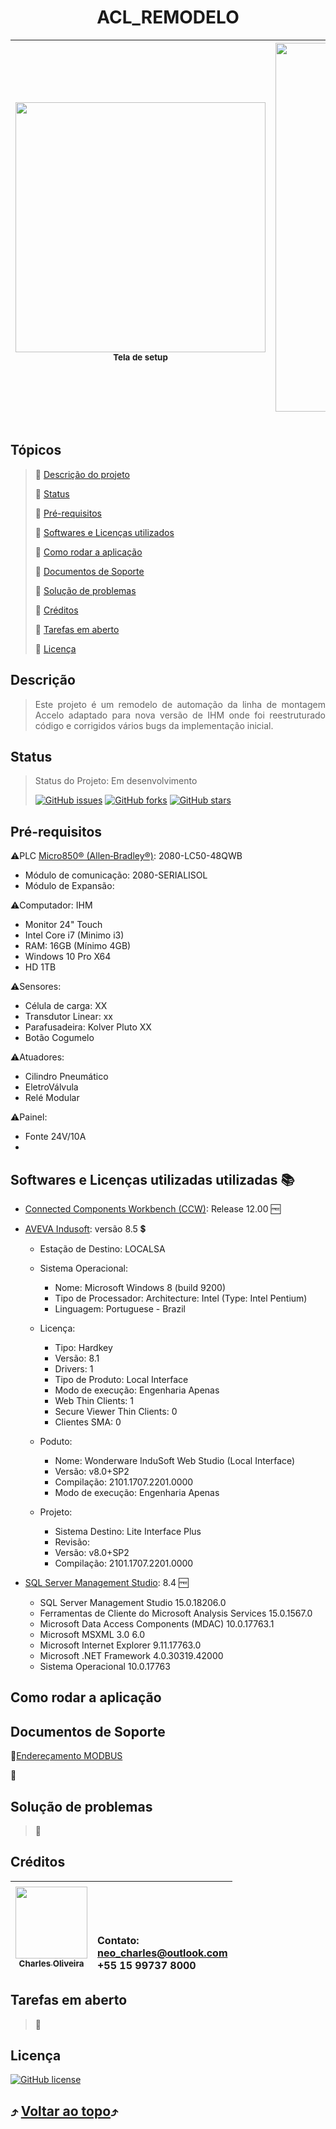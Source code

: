 <h1 align="center"> ACL_REMODELO </h1>

<img src="https://user-images.githubusercontent.com/65552370/152361291-af7d112e-b3bd-4e3c-b569-31171f0e42bd.JPG" width=400 > <br> <sub> Tela de setup </sub> | <img src="https://user-images.githubusercontent.com/65552370/152365506-99267c04-079f-4a46-b2f6-22ba97518966.png" width=590> <br> <sub> CLP </sub>|
|---|---|

## Tópicos
>:small_blue_diamond: [Descrição do projeto](#descri%C3%A7%C3%A3o)
>
>:small_blue_diamond: [Status](#status)
>
>:small_blue_diamond: [Pré-requisitos](#pr%C3%A9-requisitos)
>
>:small_blue_diamond: [Softwares e Licenças utilizados](#softwares-e-licen%C3%A7as-utilizadas-utilizadas-books)
>
>:small_blue_diamond: [Como rodar a aplicação](#como-rodar-a-aplica%C3%A7%C3%A3o)
>
>:small_blue_diamond: [Documentos de Soporte](#documentos-de-soporte)
>
>:small_blue_diamond: [Solução de problemas](#solu%C3%A7%C3%A3o-de-problemas)
>
>:small_blue_diamond: [Créditos](#cr%C3%A9ditos)
>
>:small_blue_diamond: [Tarefas em aberto](#tarefas-em-aberto)
>
>:small_blue_diamond: [Licença](#licen%C3%A7a)

## Descrição
><p align="justify"> Este projeto é um remodelo de automação da linha de montagem Accelo adaptado para nova versão de IHM onde foi reestruturado código e corrigidos vários bugs da implementação inicial. </p>

## Status
> Status do Projeto: Em desenvolvimento
>
><a href="https://github.com/NEO-CHARLES/ACL-REMODELO/issues"><img alt="GitHub issues" src="https://img.shields.io/github/issues/NEO-CHARLES/ACL-REMODELO"></a>
<a href="https://github.com/NEO-CHARLES/ACL-REMODELO/network"><img alt="GitHub forks" src="https://img.shields.io/github/forks/NEO-CHARLES/ACL-REMODELO"></a>
<a href="https://github.com/NEO-CHARLES/ACL-REMODELO/stargazers"><img alt="GitHub stars" src="https://img.shields.io/github/stars/NEO-CHARLES/ACL-REMODELO?color=gold"></a>

## Pré-requisitos
:warning:PLC [Micro850® (Allen‑Bradley®)](https://www.rockwellautomation.com/en-us/products/hardware/allen-bradley/programmable-controllers/micro-controllers/micro800-family/micro850-controllers.html): 2080-LC50-48QWB
  - Módulo de comunicação: 2080-SERIALISOL
  - Módulo de Expansão: 

:warning:Computador: IHM
  - Monitor 24" Touch
  - Intel Core i7 (Minimo i3)
  - RAM: 16GB (Mínimo 4GB)
  - Windows 10 Pro X64
  - HD 1TB

:warning:Sensores:
   - Célula de carga: XX
   - Transdutor Linear: xx
   - Parafusadeira: Kolver Pluto XX
   - Botão Cogumelo
   
:warning:Atuadores: 
   - Cilindro Pneumático
   - EletroVálvula
   - Relé Modular
   
:warning:Painel: 
  -   Fonte 24V/10A
  -   
## Softwares e Licenças utilizadas utilizadas :books:

- [Connected Components Workbench (CCW)](https://compatibility.rockwellautomation.com/Pages/MultiProductFindDownloads.aspx?crumb=112&refSoft=1&toggleState=&versions=57681): Release 12.00 :free:
- [AVEVA Indusoft](https://www.aveva.com/en/products/edge/): versão 8.5 :heavy_dollar_sign:
  - Estação de Destino: LOCALSA
  - Sistema Operacional:
    - Nome: Microsoft Windows 8 (build 9200)
    - Tipo de Processador: Architecture: Intel (Type: Intel Pentium)
    - Linguagem: Portuguese - Brazil

  - Licença:
    - Tipo: Hardkey
    - Versão: 8.1
    - Drivers: 1
    - Tipo de Produto: Local Interface
    - Modo de execução: Engenharia Apenas
    - Web Thin Clients: 1
    - Secure Viewer Thin Clients: 0
    - Clientes SMA: 0

  - Poduto: 
    - Nome: Wonderware InduSoft Web Studio (Local Interface)
    - Versão: v8.0+SP2
    - Compilação: 2101.1707.2201.0000
    - Modo de execução: Engenharia Apenas

  - Projeto:
    - Sistema Destino: Lite Interface Plus
    - Revisão: 
    - Versão: v8.0+SP2
    - Compilação: 2101.1707.2201.0000
        
- [SQL Server Management Studio](https://docs.microsoft.com/pt-br/sql/ssms/download-sql-server-management-studio-ssms?view=sql-server-ver15): 8.4 :free:
  - SQL Server Management Studio						15.0.18206.0
  - Ferramentas de Cliente do Microsoft Analysis Services						15.0.1567.0
  - Microsoft Data Access Components (MDAC)						10.0.17763.1
  - Microsoft MSXML						3.0 6.0 
  - Microsoft Internet Explorer						9.11.17763.0
  - Microsoft .NET Framework						4.0.30319.42000
  - Sistema Operacional						10.0.17763

## Como rodar a aplicação

## Documentos de Soporte
:page_with_curl:[Endereçamento MODBUS](https://github.com/NEO-CHARLES/ACL-REMODELO/blob/main/ACL_REMODELO/Endere%C3%A7amento%20Modbus.xlsx)

:page_with_curl:[]()

## Solução de problemas
>:gem:

## Créditos
[<img src="https://avatars.githubusercontent.com/u/65552370?s=400&u=a51a36b92ee23c192a91f55a1df334b5f9c3276e&v=4" width=115 > <br> <sub> Charles Oliveira </sub>](https://github.com/NEO-CHARLES) |<br> <br> <br> <br>Contato:<br>neo_charles@outlook.com<br>+55 15 99737 8000|
| :---: | :--- |

## Tarefas em aberto
>:pushpin:

## Licença
<a href="https://github.com/NEO-CHARLES/ACL-REMODELO/blob/main/LICENSE"><img alt="GitHub license" src="https://img.shields.io/github/license/NEO-CHARLES/ACL-REMODELO"></a>



## :arrow_heading_up: [Voltar ao topo](#-acl_remodelo-):arrow_heading_up:
